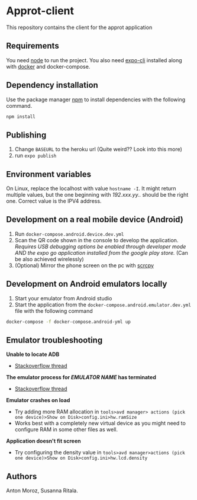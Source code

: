 # Approt-client

This repository contains the client for the approt application

## Requirements

You need [node](https://nodejs.org/en/) to run the project. You also need [expo-cli](https://docs.expo.io/workflow/expo-cli/) installed along with [docker](https://www.docker.com/) and docker-compose.

## Dependency installation

Use the package manager [npm](https://www.npmjs.com/get-npm) to install dependencies with the following command.

```bash
npm install
```

## Publishing

1. Change `BASEURL` to the heroku url (Quite weird?? Look into this more)
2. run `expo publish`

## Environment variables

On Linux, replace the localhost with value `hostname -I`. It might return multiple values, but the one beginning with _192.xxx.yy.._ should be the right one. Correct value is the IPV4 address.

## Development on a real mobile device (Android)

1. Run `docker-compose.android.device.dev.yml`
2. Scan the QR code shown in the console to develop the application. _Requires USB debugging options be enabled through developer mode AND the expo go application installed from the google play store._ (Can be also achieved wirelessly)
3. (Optional) Mirror the phone screen on the pc with [scrcpy](https://github.com/Genymobile/scrcpy)

## Development on Android emulators locally

1. Start your emulator from Android studio
2. Start the application from the `docker-compose.android.emulator.dev.yml` file with the following command

```bash
docker-compose -f docker-compose.android-yml up
```

## Emulator troubleshooting

<b>Unable to locate ADB</b>

- [Stackoverflow thread](https://stackoverflow.com/a/65944695)

<b>The emulator process for _EMULATOR NAME_ has terminated</b>

- [Stackoverflow thread](https://stackoverflow.com/questions/67346232/android-emulator-issues-in-new-versions-the-emulator-process-has-terminated/69997698)

<b>Emulator crashes on load</b>

- Try adding more RAM allocation in `tools>avd manager> actions (pick one device)>Show on Disk>config.ini>hw.ramSize `
- Works best with a completely new virtual device as you might need to configure RAM in some other files as well.

<b>Application doesn't fit screen</b>

- Try configuring the density value in `tools>avd manager>actions (pick one device)>Show on Disk>config.ini>hw.lcd.density`

## Authors

Anton Moroz, Susanna Ritala.
